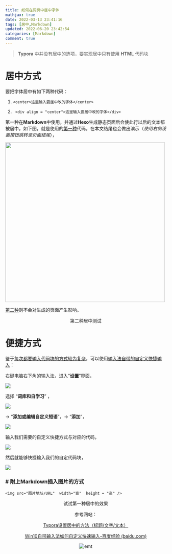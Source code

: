 ```yaml
---
title: 如何在网页中居中字体
mathjax: true
date: 2022-03-13 23:41:16
tags: [居中,Markdown]
updated: 2022-06-20 23:42:54categories: [Markdown]
comment: true
---
```


>**Typora** 中并没有居中的选项，要实现居中只有使用 **HTML**  代码块

# 居中方式

要把字体居中有如下两种代码：

1.  `<center>这里输入要居中改的字体</center>`

2.   ` <div align = "center">这里输入要居中改的字体</div>`

第一种在**Markdown**中使用，并通过**Hexo**生成静态页面后会使此行以后的文本都被居中，如下图，就是使用的<u>第一种</u>代码，在本文结尾也会做出演示（*使用右侧设置按钮跳转至页面结尾*），

<img src="https://s3.bmp.ovh/imgs/2022/03/342af2eb0ccd3555.png"  width="500"  height = ""/>



<u>第二种</u>则不会对生成的页面产生影响。

<div align = "center">第二种居中测试</div>

# 便捷方式

鉴于<u>每次都要输入代码块的方式较为复杂</u>，可以使用<u>输入法自带的自定义快捷输入</u>：

右键电脑右下角的输入法，进入“**设置**”界面，

![](https://s3.bmp.ovh/imgs/2022/03/643f79d7102b8e4a.png)

选择 “**词库和自学习**” ，

![](https://s3.bmp.ovh/imgs/2022/03/ee19b9511e6b6e23.png)

-> “**添加或编辑自定义短语**”，-> “**添加**”，

![](https://s3.bmp.ovh/imgs/2022/03/6f4eb8a38f36fe1a.png)

输入我们需要的自定义快捷方式与对应的代码，

![](https://s3.bmp.ovh/imgs/2022/03/f32d1b8331beb18c.png)

然后就能够快捷输入我们的自定代码块，

![](https://s3.bmp.ovh/imgs/2022/03/9dab070c4921eb47.png)

### # 附上Markdown插入图片的方式

`<img src="图片地址/URL"  width="宽"  height = "高" />`



<center>试试第一种居中的效果<center/>

参考网站：

[Typora设置居中的方法（标题/文字/文本）](https://blog.csdn.net/sinat_25207295/article/details/116033800)

[Win10自带输入法如何自定义快速输入-百度经验 (baidu.com)](https://jingyan.baidu.com/article/fdffd1f8e896f8b3e88ca158.html)



![emt](emt.jpg)